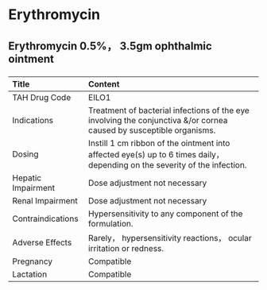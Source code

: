 # Erythromycin

## Erythromycin 0.5%， 3.5gm ophthalmic ointment

##### 

| Title              | Content                                                                                                                    |
|:-------------------|:---------------------------------------------------------------------------------------------------------------------------|
| TAH Drug Code      | EILO1                                                                                                                      |
| Indications        | Treatment of bacterial infections of the eye involving the conjunctiva &/or cornea caused by susceptible organisms.        |
| Dosing             | Instill 1 cm ribbon of the ointment into affected eye(s) up to 6 times daily， depending on the severity of the infection. |
| Hepatic Impairment | Dose adjustment not necessary                                                                                              |
| Renal Impairment   | Dose adjustment not necessary                                                                                              |
| Contraindications  | Hypersensitivity to any component of the formulation.                                                                      |
| Adverse Effects    | Rarely， hypersensitivity reactions， ocular irritation or redness.                                                        |
| Pregnancy          | Compatible                                                                                                                 |
| Lactation          | Compatible                                                                                                                 |

